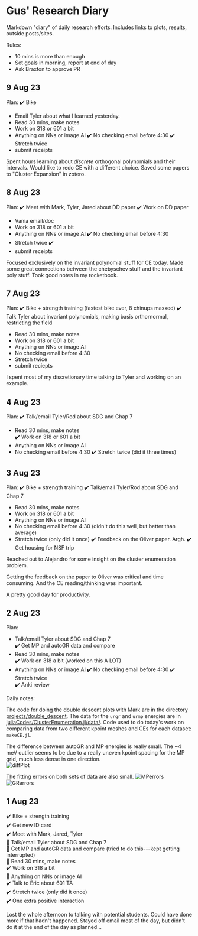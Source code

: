 # Gus' Research Diary
Markdown "diary" of daily research efforts. Includes links to plots, results, outside posts/sites. 

Rules: 
* 10 mins is more than enough 
* Set goals in morning, report at end of day
* Ask Braxton to approve PR

## 9 Aug 23
Plan:
✔️ Bike
* Email Tyler about what I learned yesterday.  
* Read 30 mins, make notes  
* Work on 318 or 601 a bit 
* Anything on NNs or image AI
✔️ No checking email before 4:30
✔️ Stretch twice
* submit receipts

Spent hours learning about *discrete* orthogonal polynomials and their intervals. Would like to redo CE with a different choice. Saved some papers to "Cluster Expansion" in zotero.  

## 8 Aug 23
Plan:
✔️ Meet with Mark, Tyler, Jared about DD paper
✔️ Work on DD paper
* Vania email/doc
* Work on 318 or 601 a bit 
* Anything on NNs or image AI
✔️ No checking email before 4:30
* Stretch twice ✔️
* submit receipts

Focused exclusively on the invariant polynomial stuff for CE today. Made some great connections between the chebyschev stuff and the invariant poly stuff. Took good notes in my rocketbook.

## 7 Aug 23
Plan:
✔️ Bike + strength training (fastest bike ever, 8 chinups maxxed)
✔️ Talk Tyler about invariant polynomials, making basis orthornormal, restricting the field 
* Read 30 mins, make notes  
* Work on 318 or 601 a bit 
* Anything on NNs or image AI
* No checking email before 4:30
* Stretch twice
* submit reciepts

I spent most of my discretionary time talking to Tyler and working on an example.
 


## 4 Aug 23
Plan:
✔️ Talk/email Tyler/Rod about SDG and Chap 7  
* Read 30 mins, make notes  
✔️ Work on 318 or 601 a bit 
* Anything on NNs or image AI
* No checking email before 4:30
✔️ Stretch twice (did it three times)


## 3 Aug 23
Plan:
✔️ Bike + strength training
✔️ Talk/email Tyler/Rod about SDG and Chap 7  
* Read 30 mins, make notes  
* Work on 318 or 601 a bit 
* Anything on NNs or image AI
* No checking email before 4:30 (didn't do this well, but better than average)
* Stretch twice (only did it once)
✔️ Feedback on the Oliver paper. Argh.
✔️ Get housing for NSF trip


Reached out to Alejandro for some insight on the cluster enumeration problem.

Getting the feedback on the paper to Oliver was critical and time consuming. And the CE reading/thinking was important.

A pretty good day for productivity.

## 2 Aug 23
Plan:
* Talk/email Tyler about SDG and Chap 7  
✔️ Get MP and autoGR data and compare 
* Read 30 mins, make notes  
✔️ Work on 318 a bit (worked on this A LOT) 
* Anything on NNs or image AI
✔️ No checking email before 4:30
✔️ Stretch twice  
✔️ Anki review  

Daily notes:

The code for doing the double descent plots with Mark are in the directory [projects/double_descent](/Users/glh43/home/projects/double_descent). The data for the `urgr` and `urmp` energies are in [juliaCodes/ClusterEnumeration.jl/data/](/Users/glh43/home/juliaCodes/ClusterEnumeration.jl/data/). Code used to do today's work on comparing data from two different kpoint meshes and CEs for each dataset: `makeCE.jl`.

The difference between autoGR and MP energies is really small. The ~4 meV outlier seems to be due to a really uneven kpoint spacing for the MP grid, much less dense in one direction.  
![diffPlot](./../../../projects/double_descent/figures/MPvsGR.png)

The fitting errors on both sets of data are also small.
![MPerrors](./../../../projects/double_descent/figures/MPerrors.png)
![GRerrors](./../../../projects/double_descent/figures/GRerrors.png)

## 1 Aug 23
✔️ Bike + strength training  
✔️  Get new ID card  
✔️ Meet with Mark, Jared, Tyler  
🔲 Talk/email Tyler about SDG and Chap 7  
🔲 Get MP and autoGR data and compare (tried to do this---kept getting interrupted)  
🔲 Read 30 mins, make notes  
✔️ Work on 318 a bit  
🔲 Anything on NNs or image AI  
✔️ Talk to Eric about 601 TA  
✔️ Stretch twice (only did it once)  
✔️ One extra positive interaction  

Lost the whole afternoon to talking with potential students. Could have done more if that hadn't happened. Stayed off email most of the day, but didn't do it at the end of the day as planned...
